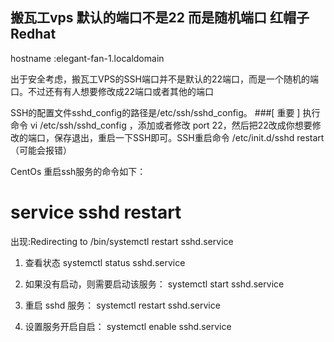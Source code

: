## 搬瓦工vps 默认的端口不是22 而是随机端口 红帽子 Redhat
hostname :elegant-fan-1.localdomain

出于安全考虑，搬瓦工VPS的SSH端口并不是默认的22端口，而是一个随机的端口。不过还有有人想要修改成22端口或者其他的端口

SSH的配置文件sshd_config的路径是/etc/ssh/sshd_config。
###[ 重要 ]
执行命令 vi /etc/ssh/sshd_config ，添加或者修改 port 22，然后把22改成你想要修改的端口，保存退出，重启一下SSH即可。SSH重启命令 /etc/init.d/sshd restart（可能会报错）

CentOs 重启ssh服务的命令如下：

# service sshd restart

出现:Redirecting to /bin/systemctl restart sshd.service

1. 查看状态
systemctl status sshd.service

2. 如果没有启动，则需要启动该服务：
systemctl start sshd.service

3. 重启 sshd 服务：
systemctl restart sshd.service

4. 设置服务开启自启：
systemctl enable sshd.service
